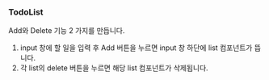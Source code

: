 ### TodoList
Add와 Delete 기능 2 가지를 만듭니다.  
1. input 창에 할 일을 입력 후 Add 버튼을 누르면 input 창 하단에 list 컴포넌트가 뜹니다.  
2. 각 list의 delete 버튼을 누르면 해당 list 컴포넌트가 삭제됩니다.  

